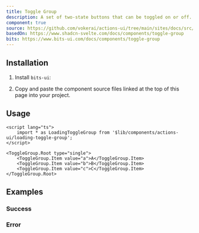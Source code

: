```yaml
---
title: Toggle Group
description: A set of two-state buttons that can be toggled on or off. On error, reverts to the original state and alerts the user.
component: true
source: https://github.com/vokerai/actions-ui/tree/main/sites/docs/src/lib/registry/default/ui/loading-toggle-group
basedOn: https://www.shadcn-svelte.com/docs/components/toggle-group
bits: https://www.bits-ui.com/docs/components/toggle-group
---
```


<script>
  import { ComponentPreview, ManualInstall, PMAddComp, PMInstall } from '$lib/components/docs';
</script>

<ComponentPreview name="toggle-group-error">

<div />

</ComponentPreview>

## Installation

<PMAddComp name="toggle-group" />

<ManualInstall>

1. Install `bits-ui`:

<PMInstall command="bits-ui" />

2. Copy and paste the component source files linked at the top of this page into your project.

</ManualInstall>

## Usage

```svelte
<script lang="ts">
    import * as LoadingToggleGroup from '$lib/components/actions-ui/loading-toggle-group';
</script>

<ToggleGroup.Root type="single">
    <ToggleGroup.Item value="a">A</ToggleGroup.Item>
    <ToggleGroup.Item value="b">B</ToggleGroup.Item>
    <ToggleGroup.Item value="c">C</ToggleGroup.Item>
</ToggleGroup.Root>
```

## Examples

### Success

<ComponentPreview name="toggle-group-success">

<div />

</ComponentPreview>

### Error

<ComponentPreview name="toggle-group-error">

<div />

</ComponentPreview>
